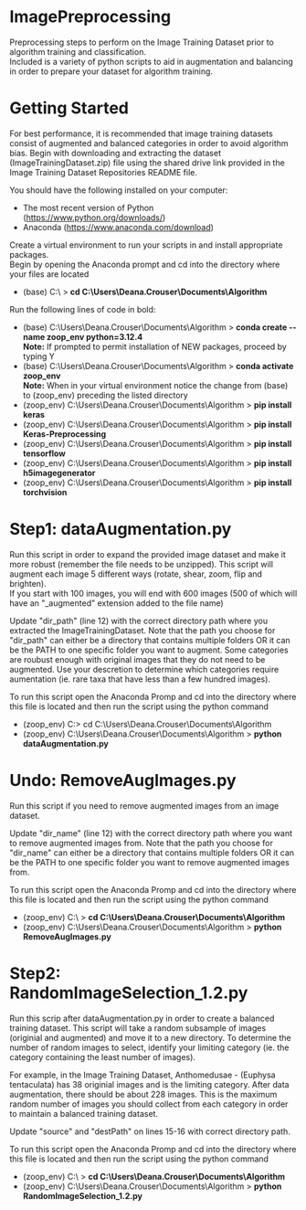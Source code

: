 # ImagePreprocessing
Preprocessing steps to perform on the Image Training Dataset prior to algorithm training and classification.  
Included is a variety of python scripts to aid in augmentation and balancing in order to prepare your dataset for algorithm training.

# Getting Started
For best performance, it is recommended that image training datasets consist of augmented and balanced categories in order to avoid algorithm bias. Begin with downloading and extracting the dataset (ImageTrainingDataset.zip) file using the shared drive link provided in the Image Training Dataset Repositories README file.  

You should have the following installed on your computer:  
- The most recent version of Python (https://www.python.org/downloads/)
- Anaconda (https://www.anaconda.com/download)

Create a virtual environment to run your scripts in and install appropriate packages.  
Begin by opening the Anaconda prompt and cd into the directory where your files are located  
- (base) C:\ > **cd C:\Users\Deana.Crouser\Documents\Algorithm**

Run the following lines of code in bold:
- (base) C:\Users\Deana.Crouser\Documents\Algorithm > **conda create --name zoop_env python=3.12.4**   
**Note:** If prompted to permit installation of NEW packages, proceed by typing Y   
- (base) C:\Users\Deana.Crouser\Documents\Algorithm > **conda activate zoop_env**  
**Note:** When in your virtual environment notice the change from (base) to (zoop_env) preceding the listed directory  
- (zoop_env) C:\Users\Deana.Crouser\Documents\Algorithm > **pip install keras**  
- (zoop_env) C:\Users\Deana.Crouser\Documents\Algorithm > **pip install Keras-Preprocessing**  
- (zoop_env) C:\Users\Deana.Crouser\Documents\Algorithm > **pip install tensorflow**  
- (zoop_env) C:\Users\Deana.Crouser\Documents\Algorithm > **pip install h5imagegenerator**    
- (zoop_env) C:\Users\Deana.Crouser\Documents\Algorithm > **pip install torchvision**    

# Step1: dataAugmentation.py 
Run this script in order to expand the provided image dataset and make it more robust (remember the file needs to be unzipped). 
This script will augment each image 5 different ways (rotate, shear, zoom, flip and brighten).  
If you start with 100 images, you will end with 600 images (500 of which will have an "_augmented" extension added to the file name)  

Update "dir_path" (line 12) with the correct directory path where you extracted the ImageTrainingDataset. Note that the path you choose for "dir_path" can either be a directory that contains multiple folders OR it can be the PATH to one specific folder you want to augment. Some categories are roubust enough with original images that they do not need to be augmented. Use your descretion to determine which categories require aumentation (ie. rare taxa that have less than a few hundred images). 

To run this script open the Anaconda Promp and cd into the directory where this file is located and then run the script using the python command  
- (zoop_env) C:\> cd C:\Users\Deana.Crouser\Documents\Algorithm  
- (zoop_env) C:\Users\Deana.Crouser\Documents\Algorithm > **python dataAugmentation.py**    

# Undo: RemoveAugImages.py
Run this script if you need to remove augmented images from an image dataset.  

Update "dir_name" (line 12) with the correct directory path where you want to remove augmented images from. Note that the path you choose for "dir_name" can either be a directory that contains multiple folders OR it can be the PATH to one specific folder you want to remove augmented images from.

To run this script open the Anaconda Promp and cd into the directory where this file is located and then run the script using the python command  
- (zoop_env) C:\ > **cd C:\Users\Deana.Crouser\Documents\Algorithm**   
- (zoop_env) C:\Users\Deana.Crouser\Documents\Algorithm > **python RemoveAugImages.py** 

# Step2: RandomImageSelection_1.2.py
Run this scrip after dataAugmentation.py in order to create a balanced training dataset.
This script will take a random subsample of images (originial and augmented) and move it to a new directory.
To determine the number of random images to select, identify your limiting category (ie. the category containing the least number of images).  

For example, in the Image Training Dataset, Anthomedusae - (Euphysa tentaculata) has 38 originial images and is the limiting category. After data augmentation, there should be about 228 images. This is the maximum random number of images you should collect from each category in order to maintain a balanced training dataset. 

Update "source" and "destPath" on lines 15-16 with correct directory path. 

To run this script open the Anaconda Promp and cd into the directory where this file is located and then run the script using the python command   
- (zoop_env) C:\ > **cd C:\Users\Deana.Crouser\Documents\Algorithm**  
- (zoop_env) C:\Users\Deana.Crouser\Documents\Algorithm > **python RandomImageSelection_1.2.py**    

